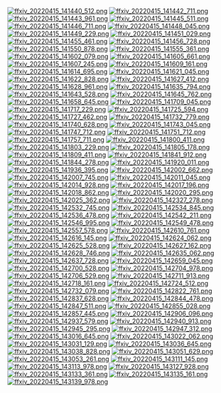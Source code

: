 [![ffxiv_20220415_141440_512.png](./image_j_thumb/ffxiv_20220415_141440_512.png.thumb.jpg)](./image_j/ffxiv_20220415_141440_512.png) 
[![ffxiv_20220415_141442_711.png](./image_j_thumb/ffxiv_20220415_141442_711.png.thumb.jpg)](./image_j/ffxiv_20220415_141442_711.png) 
[![ffxiv_20220415_141443_961.png](./image_j_thumb/ffxiv_20220415_141443_961.png.thumb.jpg)](./image_j/ffxiv_20220415_141443_961.png) 
[![ffxiv_20220415_141445_511.png](./image_j_thumb/ffxiv_20220415_141445_511.png.thumb.jpg)](./image_j/ffxiv_20220415_141445_511.png) 
[![ffxiv_20220415_141446_711.png](./image_j_thumb/ffxiv_20220415_141446_711.png.thumb.jpg)](./image_j/ffxiv_20220415_141446_711.png) 
[![ffxiv_20220415_141448_045.png](./image_j_thumb/ffxiv_20220415_141448_045.png.thumb.jpg)](./image_j/ffxiv_20220415_141448_045.png) 
[![ffxiv_20220415_141449_229.png](./image_j_thumb/ffxiv_20220415_141449_229.png.thumb.jpg)](./image_j/ffxiv_20220415_141449_229.png) 
[![ffxiv_20220415_141451_029.png](./image_j_thumb/ffxiv_20220415_141451_029.png.thumb.jpg)](./image_j/ffxiv_20220415_141451_029.png) 
[![ffxiv_20220415_141455_461.png](./image_j_thumb/ffxiv_20220415_141455_461.png.thumb.jpg)](./image_j/ffxiv_20220415_141455_461.png) 
[![ffxiv_20220415_141456_728.png](./image_j_thumb/ffxiv_20220415_141456_728.png.thumb.jpg)](./image_j/ffxiv_20220415_141456_728.png) 
[![ffxiv_20220415_141550_878.png](./image_j_thumb/ffxiv_20220415_141550_878.png.thumb.jpg)](./image_j/ffxiv_20220415_141550_878.png) 
[![ffxiv_20220415_141555_361.png](./image_j_thumb/ffxiv_20220415_141555_361.png.thumb.jpg)](./image_j/ffxiv_20220415_141555_361.png) 
[![ffxiv_20220415_141602_079.png](./image_j_thumb/ffxiv_20220415_141602_079.png.thumb.jpg)](./image_j/ffxiv_20220415_141602_079.png) 
[![ffxiv_20220415_141605_661.png](./image_j_thumb/ffxiv_20220415_141605_661.png.thumb.jpg)](./image_j/ffxiv_20220415_141605_661.png) 
[![ffxiv_20220415_141607_245.png](./image_j_thumb/ffxiv_20220415_141607_245.png.thumb.jpg)](./image_j/ffxiv_20220415_141607_245.png) 
[![ffxiv_20220415_141609_161.png](./image_j_thumb/ffxiv_20220415_141609_161.png.thumb.jpg)](./image_j/ffxiv_20220415_141609_161.png) 
[![ffxiv_20220415_141614_695.png](./image_j_thumb/ffxiv_20220415_141614_695.png.thumb.jpg)](./image_j/ffxiv_20220415_141614_695.png) 
[![ffxiv_20220415_141621_045.png](./image_j_thumb/ffxiv_20220415_141621_045.png.thumb.jpg)](./image_j/ffxiv_20220415_141621_045.png) 
[![ffxiv_20220415_141622_828.png](./image_j_thumb/ffxiv_20220415_141622_828.png.thumb.jpg)](./image_j/ffxiv_20220415_141622_828.png) 
[![ffxiv_20220415_141627_412.png](./image_j_thumb/ffxiv_20220415_141627_412.png.thumb.jpg)](./image_j/ffxiv_20220415_141627_412.png) 
[![ffxiv_20220415_141628_961.png](./image_j_thumb/ffxiv_20220415_141628_961.png.thumb.jpg)](./image_j/ffxiv_20220415_141628_961.png) 
[![ffxiv_20220415_141635_794.png](./image_j_thumb/ffxiv_20220415_141635_794.png.thumb.jpg)](./image_j/ffxiv_20220415_141635_794.png) 
[![ffxiv_20220415_141643_528.png](./image_j_thumb/ffxiv_20220415_141643_528.png.thumb.jpg)](./image_j/ffxiv_20220415_141643_528.png) 
[![ffxiv_20220415_141645_762.png](./image_j_thumb/ffxiv_20220415_141645_762.png.thumb.jpg)](./image_j/ffxiv_20220415_141645_762.png) 
[![ffxiv_20220415_141658_645.png](./image_j_thumb/ffxiv_20220415_141658_645.png.thumb.jpg)](./image_j/ffxiv_20220415_141658_645.png) 
[![ffxiv_20220415_141709_045.png](./image_j_thumb/ffxiv_20220415_141709_045.png.thumb.jpg)](./image_j/ffxiv_20220415_141709_045.png) 
[![ffxiv_20220415_141717_229.png](./image_j_thumb/ffxiv_20220415_141717_229.png.thumb.jpg)](./image_j/ffxiv_20220415_141717_229.png) 
[![ffxiv_20220415_141725_594.png](./image_j_thumb/ffxiv_20220415_141725_594.png.thumb.jpg)](./image_j/ffxiv_20220415_141725_594.png) 
[![ffxiv_20220415_141727_462.png](./image_j_thumb/ffxiv_20220415_141727_462.png.thumb.jpg)](./image_j/ffxiv_20220415_141727_462.png) 
[![ffxiv_20220415_141732_779.png](./image_j_thumb/ffxiv_20220415_141732_779.png.thumb.jpg)](./image_j/ffxiv_20220415_141732_779.png) 
[![ffxiv_20220415_141740_628.png](./image_j_thumb/ffxiv_20220415_141740_628.png.thumb.jpg)](./image_j/ffxiv_20220415_141740_628.png) 
[![ffxiv_20220415_141743_045.png](./image_j_thumb/ffxiv_20220415_141743_045.png.thumb.jpg)](./image_j/ffxiv_20220415_141743_045.png) 
[![ffxiv_20220415_141747_712.png](./image_j_thumb/ffxiv_20220415_141747_712.png.thumb.jpg)](./image_j/ffxiv_20220415_141747_712.png) 
[![ffxiv_20220415_141751_712.png](./image_j_thumb/ffxiv_20220415_141751_712.png.thumb.jpg)](./image_j/ffxiv_20220415_141751_712.png) 
[![ffxiv_20220415_141757_711.png](./image_j_thumb/ffxiv_20220415_141757_711.png.thumb.jpg)](./image_j/ffxiv_20220415_141757_711.png) 
[![ffxiv_20220415_141800_411.png](./image_j_thumb/ffxiv_20220415_141800_411.png.thumb.jpg)](./image_j/ffxiv_20220415_141800_411.png) 
[![ffxiv_20220415_141803_229.png](./image_j_thumb/ffxiv_20220415_141803_229.png.thumb.jpg)](./image_j/ffxiv_20220415_141803_229.png) 
[![ffxiv_20220415_141805_178.png](./image_j_thumb/ffxiv_20220415_141805_178.png.thumb.jpg)](./image_j/ffxiv_20220415_141805_178.png) 
[![ffxiv_20220415_141809_411.png](./image_j_thumb/ffxiv_20220415_141809_411.png.thumb.jpg)](./image_j/ffxiv_20220415_141809_411.png) 
[![ffxiv_20220415_141841_912.png](./image_j_thumb/ffxiv_20220415_141841_912.png.thumb.jpg)](./image_j/ffxiv_20220415_141841_912.png) 
[![ffxiv_20220415_141844_278.png](./image_j_thumb/ffxiv_20220415_141844_278.png.thumb.jpg)](./image_j/ffxiv_20220415_141844_278.png) 
[![ffxiv_20220415_141920_011.png](./image_j_thumb/ffxiv_20220415_141920_011.png.thumb.jpg)](./image_j/ffxiv_20220415_141920_011.png) 
[![ffxiv_20220415_141936_395.png](./image_j_thumb/ffxiv_20220415_141936_395.png.thumb.jpg)](./image_j/ffxiv_20220415_141936_395.png) 
[![ffxiv_20220415_142002_662.png](./image_j_thumb/ffxiv_20220415_142002_662.png.thumb.jpg)](./image_j/ffxiv_20220415_142002_662.png) 
[![ffxiv_20220415_142007_745.png](./image_j_thumb/ffxiv_20220415_142007_745.png.thumb.jpg)](./image_j/ffxiv_20220415_142007_745.png) 
[![ffxiv_20220415_142011_045.png](./image_j_thumb/ffxiv_20220415_142011_045.png.thumb.jpg)](./image_j/ffxiv_20220415_142011_045.png) 
[![ffxiv_20220415_142014_928.png](./image_j_thumb/ffxiv_20220415_142014_928.png.thumb.jpg)](./image_j/ffxiv_20220415_142014_928.png) 
[![ffxiv_20220415_142017_196.png](./image_j_thumb/ffxiv_20220415_142017_196.png.thumb.jpg)](./image_j/ffxiv_20220415_142017_196.png) 
[![ffxiv_20220415_142018_862.png](./image_j_thumb/ffxiv_20220415_142018_862.png.thumb.jpg)](./image_j/ffxiv_20220415_142018_862.png) 
[![ffxiv_20220415_142020_295.png](./image_j_thumb/ffxiv_20220415_142020_295.png.thumb.jpg)](./image_j/ffxiv_20220415_142020_295.png) 
[![ffxiv_20220415_142025_362.png](./image_j_thumb/ffxiv_20220415_142025_362.png.thumb.jpg)](./image_j/ffxiv_20220415_142025_362.png) 
[![ffxiv_20220415_142327_278.png](./image_j_thumb/ffxiv_20220415_142327_278.png.thumb.jpg)](./image_j/ffxiv_20220415_142327_278.png) 
[![ffxiv_20220415_142532_745.png](./image_j_thumb/ffxiv_20220415_142532_745.png.thumb.jpg)](./image_j/ffxiv_20220415_142532_745.png) 
[![ffxiv_20220415_142534_845.png](./image_j_thumb/ffxiv_20220415_142534_845.png.thumb.jpg)](./image_j/ffxiv_20220415_142534_845.png) 
[![ffxiv_20220415_142536_478.png](./image_j_thumb/ffxiv_20220415_142536_478.png.thumb.jpg)](./image_j/ffxiv_20220415_142536_478.png) 
[![ffxiv_20220415_142542_211.png](./image_j_thumb/ffxiv_20220415_142542_211.png.thumb.jpg)](./image_j/ffxiv_20220415_142542_211.png) 
[![ffxiv_20220415_142546_995.png](./image_j_thumb/ffxiv_20220415_142546_995.png.thumb.jpg)](./image_j/ffxiv_20220415_142546_995.png) 
[![ffxiv_20220415_142549_478.png](./image_j_thumb/ffxiv_20220415_142549_478.png.thumb.jpg)](./image_j/ffxiv_20220415_142549_478.png) 
[![ffxiv_20220415_142557_578.png](./image_j_thumb/ffxiv_20220415_142557_578.png.thumb.jpg)](./image_j/ffxiv_20220415_142557_578.png) 
[![ffxiv_20220415_142610_761.png](./image_j_thumb/ffxiv_20220415_142610_761.png.thumb.jpg)](./image_j/ffxiv_20220415_142610_761.png) 
[![ffxiv_20220415_142616_145.png](./image_j_thumb/ffxiv_20220415_142616_145.png.thumb.jpg)](./image_j/ffxiv_20220415_142616_145.png) 
[![ffxiv_20220415_142624_062.png](./image_j_thumb/ffxiv_20220415_142624_062.png.thumb.jpg)](./image_j/ffxiv_20220415_142624_062.png) 
[![ffxiv_20220415_142625_528.png](./image_j_thumb/ffxiv_20220415_142625_528.png.thumb.jpg)](./image_j/ffxiv_20220415_142625_528.png) 
[![ffxiv_20220415_142627_162.png](./image_j_thumb/ffxiv_20220415_142627_162.png.thumb.jpg)](./image_j/ffxiv_20220415_142627_162.png) 
[![ffxiv_20220415_142628_746.png](./image_j_thumb/ffxiv_20220415_142628_746.png.thumb.jpg)](./image_j/ffxiv_20220415_142628_746.png) 
[![ffxiv_20220415_142635_062.png](./image_j_thumb/ffxiv_20220415_142635_062.png.thumb.jpg)](./image_j/ffxiv_20220415_142635_062.png) 
[![ffxiv_20220415_142637_728.png](./image_j_thumb/ffxiv_20220415_142637_728.png.thumb.jpg)](./image_j/ffxiv_20220415_142637_728.png) 
[![ffxiv_20220415_142659_045.png](./image_j_thumb/ffxiv_20220415_142659_045.png.thumb.jpg)](./image_j/ffxiv_20220415_142659_045.png) 
[![ffxiv_20220415_142700_528.png](./image_j_thumb/ffxiv_20220415_142700_528.png.thumb.jpg)](./image_j/ffxiv_20220415_142700_528.png) 
[![ffxiv_20220415_142704_978.png](./image_j_thumb/ffxiv_20220415_142704_978.png.thumb.jpg)](./image_j/ffxiv_20220415_142704_978.png) 
[![ffxiv_20220415_142706_529.png](./image_j_thumb/ffxiv_20220415_142706_529.png.thumb.jpg)](./image_j/ffxiv_20220415_142706_529.png) 
[![ffxiv_20220415_142711_913.png](./image_j_thumb/ffxiv_20220415_142711_913.png.thumb.jpg)](./image_j/ffxiv_20220415_142711_913.png) 
[![ffxiv_20220415_142718_161.png](./image_j_thumb/ffxiv_20220415_142718_161.png.thumb.jpg)](./image_j/ffxiv_20220415_142718_161.png) 
[![ffxiv_20220415_142724_512.png](./image_j_thumb/ffxiv_20220415_142724_512.png.thumb.jpg)](./image_j/ffxiv_20220415_142724_512.png) 
[![ffxiv_20220415_142732_079.png](./image_j_thumb/ffxiv_20220415_142732_079.png.thumb.jpg)](./image_j/ffxiv_20220415_142732_079.png) 
[![ffxiv_20220415_142822_761.png](./image_j_thumb/ffxiv_20220415_142822_761.png.thumb.jpg)](./image_j/ffxiv_20220415_142822_761.png) 
[![ffxiv_20220415_142837_628.png](./image_j_thumb/ffxiv_20220415_142837_628.png.thumb.jpg)](./image_j/ffxiv_20220415_142837_628.png) 
[![ffxiv_20220415_142844_478.png](./image_j_thumb/ffxiv_20220415_142844_478.png.thumb.jpg)](./image_j/ffxiv_20220415_142844_478.png) 
[![ffxiv_20220415_142847_511.png](./image_j_thumb/ffxiv_20220415_142847_511.png.thumb.jpg)](./image_j/ffxiv_20220415_142847_511.png) 
[![ffxiv_20220415_142855_028.png](./image_j_thumb/ffxiv_20220415_142855_028.png.thumb.jpg)](./image_j/ffxiv_20220415_142855_028.png) 
[![ffxiv_20220415_142857_445.png](./image_j_thumb/ffxiv_20220415_142857_445.png.thumb.jpg)](./image_j/ffxiv_20220415_142857_445.png) 
[![ffxiv_20220415_142906_096.png](./image_j_thumb/ffxiv_20220415_142906_096.png.thumb.jpg)](./image_j/ffxiv_20220415_142906_096.png) 
[![ffxiv_20220415_142937_579.png](./image_j_thumb/ffxiv_20220415_142937_579.png.thumb.jpg)](./image_j/ffxiv_20220415_142937_579.png) 
[![ffxiv_20220415_142940_913.png](./image_j_thumb/ffxiv_20220415_142940_913.png.thumb.jpg)](./image_j/ffxiv_20220415_142940_913.png) 
[![ffxiv_20220415_142945_295.png](./image_j_thumb/ffxiv_20220415_142945_295.png.thumb.jpg)](./image_j/ffxiv_20220415_142945_295.png) 
[![ffxiv_20220415_142947_312.png](./image_j_thumb/ffxiv_20220415_142947_312.png.thumb.jpg)](./image_j/ffxiv_20220415_142947_312.png) 
[![ffxiv_20220415_143016_645.png](./image_j_thumb/ffxiv_20220415_143016_645.png.thumb.jpg)](./image_j/ffxiv_20220415_143016_645.png) 
[![ffxiv_20220415_143022_062.png](./image_j_thumb/ffxiv_20220415_143022_062.png.thumb.jpg)](./image_j/ffxiv_20220415_143022_062.png) 
[![ffxiv_20220415_143031_129.png](./image_j_thumb/ffxiv_20220415_143031_129.png.thumb.jpg)](./image_j/ffxiv_20220415_143031_129.png) 
[![ffxiv_20220415_143036_645.png](./image_j_thumb/ffxiv_20220415_143036_645.png.thumb.jpg)](./image_j/ffxiv_20220415_143036_645.png) 
[![ffxiv_20220415_143038_828.png](./image_j_thumb/ffxiv_20220415_143038_828.png.thumb.jpg)](./image_j/ffxiv_20220415_143038_828.png) 
[![ffxiv_20220415_143051_629.png](./image_j_thumb/ffxiv_20220415_143051_629.png.thumb.jpg)](./image_j/ffxiv_20220415_143051_629.png) 
[![ffxiv_20220415_143053_261.png](./image_j_thumb/ffxiv_20220415_143053_261.png.thumb.jpg)](./image_j/ffxiv_20220415_143053_261.png) 
[![ffxiv_20220415_143111_145.png](./image_j_thumb/ffxiv_20220415_143111_145.png.thumb.jpg)](./image_j/ffxiv_20220415_143111_145.png) 
[![ffxiv_20220415_143113_978.png](./image_j_thumb/ffxiv_20220415_143113_978.png.thumb.jpg)](./image_j/ffxiv_20220415_143113_978.png) 
[![ffxiv_20220415_143127_928.png](./image_j_thumb/ffxiv_20220415_143127_928.png.thumb.jpg)](./image_j/ffxiv_20220415_143127_928.png) 
[![ffxiv_20220415_143133_361.png](./image_j_thumb/ffxiv_20220415_143133_361.png.thumb.jpg)](./image_j/ffxiv_20220415_143133_361.png) 
[![ffxiv_20220415_143135_161.png](./image_j_thumb/ffxiv_20220415_143135_161.png.thumb.jpg)](./image_j/ffxiv_20220415_143135_161.png) 
[![ffxiv_20220415_143139_978.png](./image_j_thumb/ffxiv_20220415_143139_978.png.thumb.jpg)](./image_j/ffxiv_20220415_143139_978.png) 
